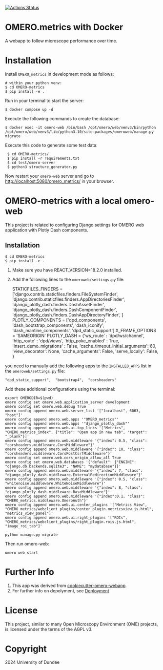 
[![Actions Status](https://github.com/Wapaa/OMERO-project/workflows/OMERO/badge.svg)](https://github.com/Wapaa/OMERO-project/actions)

OMERO.metrics with Docker
=========================

A webapp to follow microscope performance over time.

Installation
============

Install `OMERO_metrics` in development mode as follows:

    # within your python venv:
    $ cd OMERO-metrics
    $ pip install -e .

Run in your terminal to start the server:

    $ docker compose up -d


Execute the following commands to create the database:

    $ docker exec -it omero-web /bin/bash /opt/omero/web/venv3/bin/python /opt/omero/web/venv3/lib/python3.10/site-packages/omeroweb/manage.py migrate

Execute this code to generate some test data:

     $ cd OMERO-metrics/
     $ pip install -r requirements.txt
     $ cd test/omero-server
     $ python3 structure_generator.py

Now restart your `omero-web` server and go to
<http://localhost:5080/omero_metrics/> in your browser.





# OMERO-metrics with a local omero-web

This project is related to configuring Django settings for OMERO web application with Plotly Dash components.

## Installation

```
$ cd OMERO-metrics
$ pip install -e .
```

1. Make sure you have REACT_VERSION=18.2.0 installed.
2. Add the following lines to the `omeroweb/settings.py` file:


    STATICFILES_FINDERS = ['django.contrib.staticfiles.finders.FileSystemFinder',
    'django.contrib.staticfiles.finders.AppDirectoriesFinder',
    'django_plotly_dash.finders.DashAssetFinder',
    'django_plotly_dash.finders.DashComponentFinder',
    'django_plotly_dash.finders.DashAppDirectoryFinder',
    ]
    PLOTLY_COMPONENTS = ['dpd_components', 'dash_bootstrap_components', 'dash_iconify', 'dash_mantine_components', 'dpd_static_support']
    X_FRAME_OPTIONS = 'SAMEORIGIN'
    PLOTLY_DASH = {'ws_route' : 'dpd/ws/channel', 'http_route' : 'dpd/views', 'http_poke_enabled' : True,
    'insert_demo_migrations' : False,
    'cache_timeout_initial_arguments': 60,
    'view_decorator': None,
    'cache_arguments': False,
    'serve_locally': False,
    }


you need to manually add the following apps to the `INSTALLED_APPS` list in the `omeroweb/settings.py` file:

    "dpd_static_support",  "bootstrap4",  "corsheaders"



Add these additional configurations using the terminal:

    export OMERODIR=$(pwd)
    omero config set omero.web.application_server development
    omero config set omero.web.debug True
    omero config append omero.web.server_list '["localhost", 6063, "host"]'
    omero config append omero.web.apps '"OMERO_metrics"'
    omero config append omero.web.apps '"django_plotly_dash"'
    omero config append omero.web.ui.top_links '["Metrics", "OMERO_metrics_index", {"title": "Open app in new tab", "target": "_blank"}]'
    omero config append omero.web.middleware '{"index": 0.5, "class": "corsheaders.middleware.CorsMiddleware"}'
    omero config append omero.web.middleware '{"index": 10, "class": "corsheaders.middleware.CorsPostCsrfMiddleware"}'
    omero config set omero.web.cors_origin_allow_all True
    omero config set omero.web.databases '{"default": {"ENGINE": "django.db.backends.sqlite3", "NAME": "mydatabase"}}'
    omero config append omero.web.middleware '{"index": 7, "class": "django_plotly_dash.middleware.ExternalRedirectionMiddleware"}'
    omero config append omero.web.middleware '{"index": 0.5, "class": "whitenoise.middleware.WhiteNoiseMiddleware"}'
    omero config append omero.web.middleware '{"index": 8, "class": "django_plotly_dash.middleware.BaseMiddleware"}'
    omero config append omero.web.middleware '{"index":0.1, "class": "OMERO_metrics.middleware.OmeroAuth"}'
    omero config append omero.web.ui.center_plugins '["Metrics View", "OMERO_metrics/webclient_plugins/center_plugin.metricsview.js.html", "metrics_view_panel"]'
    omero config append omero.web.ui.right_plugins '["ROIs", "OMERO_metrics/webclient_plugins/right_plugin.rois.js.html", "image_roi_tab"]'


```
python manage.py migrate
```

Then run omero-web:

    omero web start

Further Info
============

1.  This app was derived from [cookiecutter-omero-webapp](https://github.com/ome/cookiecutter-omero-webapp).
2.  For further info on depolyment, see [Deployment](https://docs.openmicroscopy.org/latest/omero/developers/Web/Deployment.html)


License
=======

This project, similar to many Open Microscopy Environment (OME) projects, is
licensed under the terms of the AGPL v3.


Copyright
=========

2024 University of Dundee


